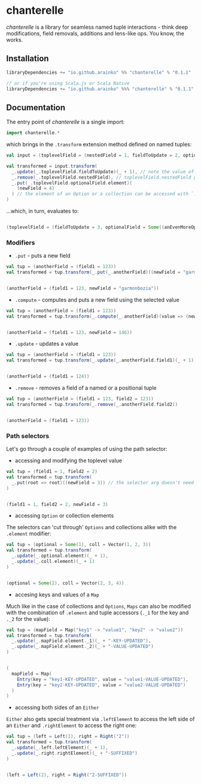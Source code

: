# chanterelle

*chanterelle* is a library for seamless named tuple interactions - think deep modifications, field removals, additions and lens-like ops. You know, the works.

## Installation
```scala
libraryDependencies += "io.github.arainko" %% "chanterelle" % "0.1.1"

// or if you're using Scala.js or Scala Native
libraryDependencies += "io.github.arainko" %%% "chanterelle" % "0.1.1"
```

## Documentation

The entry point of *chanterelle* is a single import: 

```scala
import chanterelle.*
```

which brings in the `.transform` extension method defined on named tuples:

```scala
val input = (toplevelField = (nestedField = 1, fieldToUpdate = 2, optionalField = Some((anEvenMoreOptionalField = 3))))

val transformed = input.transform(
  _.update(_.toplevelField.fieldToUpdate)(_ + 1), // note the value of toplevelField.fieldToUpdate in the output
  _.remove(_.toplevelField.nestedField), // toplevelField.nestedField gets removed from the output value
  _.put(_.toplevelField.optionalField.element)(
    (newField = 4)
  ) // the element of an Option or a collection can be accessed with `.element`
)
```
...which, in turn, evaluates to:


```scala

(toplevelField = (fieldToUpdate = 3, optionalField = Some((anEvenMoreOptionalField = 3, newField = 4))))
```


### Modifiers

* `.put` - puts a new field

```scala
val tup = (anotherField = (field1 = 123))
val transformed = tup.transform(_.put(_.anotherField)((newField = "garmonbozia")))
```


```scala

(anotherField = (field1 = 123, newField = "garmonbozia"))
```


* `.compute` - computes and puts a new field using the selected value
```scala
val tup = (anotherField = (field1 = 123))
val transformed = tup.transform(_.compute(_.anotherField)(value => (newField = value.field1 + 23)))
```


```scala

(anotherField = (field1 = 123, newField = 146))
```


* `.update` - updates a value
```scala
val tup = (anotherField = (field1 = 123))
val transformed = tup.transform(_.update(_.anotherField.field1)(_ + 1))
```


```scala

(anotherField = (field1 = 124))
```


* `.remove` - removes a field of a named or a positional tuple 
```scala
val tup = (anotherField = (field1 = 123, field2 = 123))
val transformed = tup.transform(_.remove(_.anotherField.field2))
```


```scala

(anotherField = (field1 = 123))
```


### Path selectors

Let's go through a couple of examples of using the path selector:

* accessing and modifying the toplevel value
```scala
val tup = (field1 = 1, field2 = 2)
val transformed = tup.transform(
  _.put(root => root)((newField = 3)) // the selector arg doesn't need to be named 'root', it just needs to be an identity lambda
)
```


```scala

(field1 = 1, field2 = 2, newField = 3)
```


* accessing `Option` or collection elements

The selectors can 'cut through' `Options` and collections alike with the `.element` modifier:
```scala
val tup = (optional = Some(1), coll = Vector(1, 2, 3))
val transformed = tup.transform(
  _.update(_.optional.element)(_ + 1),
  _.update(_.coll.element)(_ + 1)
)
```


```scala

(optional = Some(2), coll = Vector(2, 3, 4))
```


* accesing keys and values of a `Map`

Much like in the case of collections and `Options`, `Maps` can also be modified with the combination of `.element` and tuple accessors (`._1` for the key and `._2` for the value):
```scala
val tup = (mapField = Map("key1" -> "value1", "key2" -> "value2"))
val transformed = tup.transform(
  _.update(_.mapField.element._1)(_ + "-KEY-UPDATED"),
  _.update(_.mapField.element._2)(_ + "-VALUE-UPDATED")
)
```


```scala

(
  mapField = Map(
    Entry(key = "key1-KEY-UPDATED", value = "value1-VALUE-UPDATED"),
    Entry(key = "key2-KEY-UPDATED", value = "value2-VALUE-UPDATED")
  )
)
```


* accessing both sides of an `Either`

`Either` also gets special treatment via `.leftElement` to access the left side of an `Either` and `.rightElement` to access the right one:
```scala
val tup = (left = Left(1), right = Right("2"))
val transformed = tup.transform(
  _.update(_.left.leftElement)(_ + 1),
  _.update(_.right.rightElement)(_ + "-SUFFIXED")
)
```


```scala

(left = Left(2), right = Right("2-SUFFIXED"))
```


